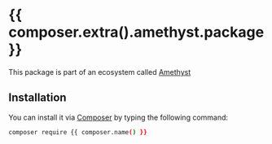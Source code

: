 
# {{ composer.extra().amethyst.package }}

This package is part of an ecosystem called [Amethyst](https://github.com/railken/amethyst)

## Installation

You can install it via [Composer](https://getcomposer.org/) by typing the following command:

```bash
composer require {{ composer.name() }}
```